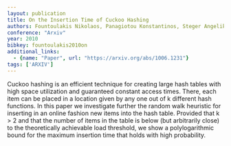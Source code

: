 ```yaml
---
layout: publication
title: On the Insertion Time of Cuckoo Hashing
authors: Fountoulakis Nikolaos, Panagiotou Konstantinos, Steger Angelika
conference: "Arxiv"
year: 2010
bibkey: fountoulakis2010on
additional_links:
  - {name: "Paper", url: "https://arxiv.org/abs/1006.1231"}
tags: ['ARXIV']
---
```

Cuckoo hashing is an efficient technique for creating large hash tables with high space utilization and guaranteed constant access times. There, each item can be placed in a location given by any one out of k different hash functions. In this paper we investigate further the random walk heuristic for inserting in an online fashion new items into the hash table. Provided that k > 2 and that the number of items in the table is below (but arbitrarily close) to the theoretically achievable load threshold, we show a polylogarithmic bound for the maximum insertion time that holds with high probability.
